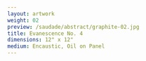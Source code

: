 ```yaml
---
layout: artwork
weight: 02
preview: /saudade/abstract/graphite-02.jpg
title: Evanescence No. 4
dimensions: 12" x 12"
medium: Encaustic, Oil on Panel
---
```

